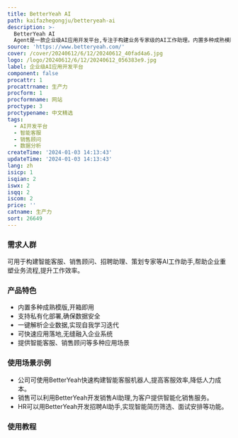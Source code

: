 ```yaml
---
title: BetterYeah AI
path: kaifazhegongju/betteryeah-ai
description: >-
  BetterYeah AI
  Agent是一款企业级AI应用开发平台,专注于构建业务专家级的AI工作助理。内置多种成熟模版,功能强大开箱即用,可快速应用落地。支持私有化部署,确保企业数据安全。可一键解析企业数据,处理图文、超链接、表格等知识数据,实现自我学习迭代。提供智能客服、销售顾问等多种应用场景,帮助企业重塑业务流程。
source: 'https://www.betteryeah.com/'
cover: /cover/20240612/6/12/20240612_40fad4a6.jpg
logo: /logo/20240612/6/12/20240612_056383e9.jpg
label: 企业级AI应用开发平台
component: false
procattr: 1
procattrname: 生产力
procform: 1
procformname: 网站
proctype: 3
proctypename: 中文精选
tags:
  - AI开发平台
  - 智能客服
  - 销售顾问
  - 数据分析
createTime: '2024-01-03 14:13:43'
updateTime: '2024-01-03 14:13:43'
lang: zh
isicp: 1
isqian: 2
iswx: 2
isqq: 2
iscom: 2
price: ''
catname: 生产力
sort: 26649
---
```




### 需求人群
可用于构建智能客服、销售顾问、招聘助理、策划专家等AI工作助手,帮助企业重塑业务流程,提升工作效率。

### 产品特色
- 内置多种成熟模版,开箱即用
- 支持私有化部署,确保数据安全
- 一键解析企业数据,实现自我学习迭代
- 可快速应用落地,无缝融入企业系统
- 提供智能客服、销售顾问等多种应用场景

### 使用场景示例
- 公司可使用BetterYeah快速构建智能客服机器人,提高客服效率,降低人力成本。
- 销售可以利用BetterYeah开发销售AI助理,为客户提供智能化销售服务。
- HR可以用BetterYeah开发招聘AI助手,实现智能简历筛选、面试安排等功能。

### 使用教程


  
